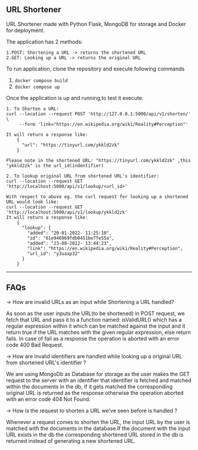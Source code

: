## URL Shortener


URL Shortener made with Python Flask, MongoDB for storage and Docker for deployment.

The application has 2 methods:
    
    1.POST: Shortening a URL -> returns the shortened URL
    2.GET: Looking up a URL -> returns the original URL

To run application, clone the repository and execute following commands

1. `docker compose build`
2. `docker compose up`

Once the application is up and running,to test it execute:
    
    1. To Shorten a URL:
    curl --location --request POST 'http://127.0.0.1:5000/api/v1/shorten/' \
         --form 'link="https://en.wikipedia.org/wiki/Reality#Perception"'

    It will return a response like:
        {
          "url": "https://tinyurl.com/ykkld2zk"
        }
    
    Please note in the shortened URL: "https://tinyurl.com/ykkld2zk" ,this "ykkld2zk" is the url_id(indentifier)

    2. To lookup original URL from shortened URL's identifier:
    curl --location --request GET 'http://localhost:5000/api/v1/lookup/<url_id>'

    With respect to above eg. the curl request for looking up a shortened URL would look like:
    curl --location --request GET 'http://localhost:5000/api/v1/lookup/ykkld2zk'
    It will return a response like:
        {
          "lookup": {
            "added": "20-01-2022- 11:25:10",
            "id": "61e946969fdb0451be7fe55a",
            "added": "23-08-2012- 13:44:23",
            "link": "https://en.wikipedia.org/wiki/Reality#Perception",
            "url_id": "y3uaxp32"
          }
        }

---
 FAQs
---

-> How are invalid URLs as an input while Shortening a URL handled?

As soon as the user inputs the URL(to be shortened) in POST request, we fetch that URL and pass it to a function named: isValidURL() which has a regular expression within it which can be matched against the input and it return true if the URL matches with the given regular expression, else return fails. In case of fail as a response the operation is aborted with an error code 400 Bad Request.


-> How are invalid identifiers are handled while looking up a original URL from shortened URL's identifier ?

We are using MongoDb as Database for storage as the user makes the GET request to the server with an identifier that identifier is fetched and matched within the documents in the db, if it gets matched the corresponding original URL is returned as the response otherwise the operation aborted with an error code 404 Not Found.

-> How is the request to shorten a URL we've seen before is handled ?

Whenever a request comes to shorten the URL, the input URL by the user is matched with the documents in the database.If the document with the input URL exists in the db the corresponding shortened URL stored in the db is returned instead of generating a new shortened URL.


